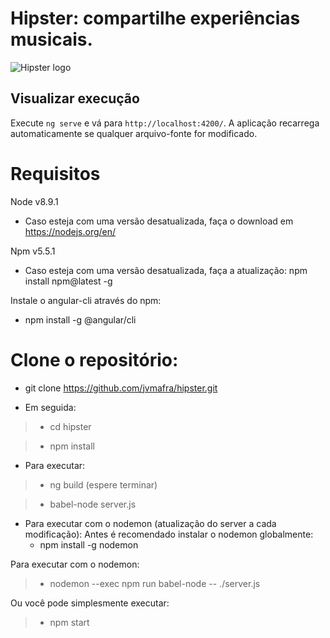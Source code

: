 # Hipster: compartilhe experiências musicais.

![Hipster logo](https://github.com/jvmafra/hipster/blob/master/H.png?raw=true)

## Visualizar execução

Execute `ng serve` e vá para `http://localhost:4200/`. A aplicação recarrega automaticamente se qualquer arquivo-fonte for modificado.

# Requisitos

Node v8.9.1
- Caso esteja com uma versão desatualizada, faça o download em https://nodejs.org/en/

Npm v5.5.1
- Caso esteja com uma versão desatualizada, faça a atualização: npm install npm@latest -g

Instale o angular-cli através do npm:
- npm install -g @angular/cli

# Clone o repositório:

- git clone https://github.com/jvmafra/hipster.git

- Em seguida:
 > - cd hipster
 
 > - npm install

- Para executar:
 > - ng build (espere terminar)

 > - babel-node server.js

- Para executar com o nodemon (atualização do server a cada modificação):
Antes é recomendado instalar o nodemon globalmente:
    - npm install -g nodemon

Para executar com o nodemon:
> - nodemon --exec npm run babel-node -- ./server.js

Ou você pode simplesmente executar:
> - npm start

